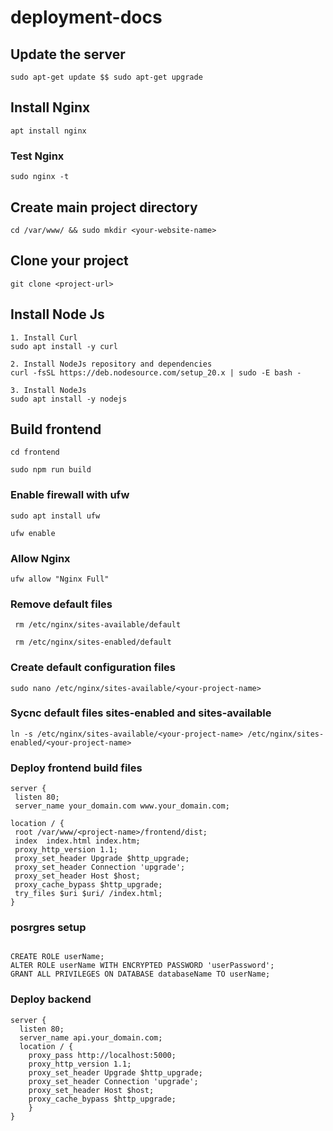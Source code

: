 # deployment-docs


## Update the server
``` 
sudo apt-get update $$ sudo apt-get upgrade
```


## Install Nginx

``` 
apt install nginx
```
### Test Nginx
```
sudo nginx -t
```

## Create main project directory
``` 
cd /var/www/ && sudo mkdir <your-website-name>
```

## Clone your project
``` 
git clone <project-url>
```
## Install Node Js
```
1. Install Curl
sudo apt install -y curl

2. Install NodeJs repository and dependencies
curl -fsSL https://deb.nodesource.com/setup_20.x | sudo -E bash -

3. Install NodeJs
sudo apt install -y nodejs

```

## Build frontend
``` 
cd frontend
```
``` 
sudo npm run build
```
### Enable firewall with ufw
```
sudo apt install ufw
```

```
ufw enable
```

### Allow Nginx
```
ufw allow "Nginx Full"
```

### Remove default files
```
 rm /etc/nginx/sites-available/default
```
```
 rm /etc/nginx/sites-enabled/default
```

### Create default configuration files
```
sudo nano /etc/nginx/sites-available/<your-project-name>
```

### Sycnc default files sites-enabled and sites-available
``` 
ln -s /etc/nginx/sites-available/<your-project-name> /etc/nginx/sites-enabled/<your-project-name>
```
### Deploy frontend build files

```
server {
 listen 80;
 server_name your_domain.com www.your_domain.com;

location / {
 root /var/www/<project-name>/frontend/dist;
 index  index.html index.htm;
 proxy_http_version 1.1;
 proxy_set_header Upgrade $http_upgrade;
 proxy_set_header Connection 'upgrade';
 proxy_set_header Host $host;
 proxy_cache_bypass $http_upgrade;
 try_files $uri $uri/ /index.html;
}
```

### posrgres setup

```

CREATE ROLE userName;
ALTER ROLE userName WITH ENCRYPTED PASSWORD 'userPassword';
GRANT ALL PRIVILEGES ON DATABASE databaseName TO userName;

```

### Deploy backend
```
server {
  listen 80;
  server_name api.your_domain.com;
  location / {
    proxy_pass http://localhost:5000;
    proxy_http_version 1.1;
    proxy_set_header Upgrade $http_upgrade;
    proxy_set_header Connection 'upgrade';
    proxy_set_header Host $host;
    proxy_cache_bypass $http_upgrade;
    }
}
```


